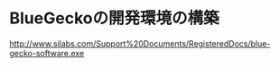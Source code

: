 # BlueGeckoの開発環境の構築


http://www.silabs.com/Support%20Documents/RegisteredDocs/blue-gecko-software.exe
